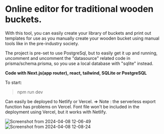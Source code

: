 


# Online editor for traditional wooden buckets.

With this tool, you can easily create your library of buckets and print out templates for use as
you manually create your wooden bucket using manual tools like in the pre-industry society.

The project is pre-set to use PostgreSql, but to easily get it up and running, uncomment and uncomment the "datasource" related code in prisma/schema.prisma, so you use a local database with "sqlite" instead.


<b> Code with Next.js(app router), react, tailwind, SQLite or PostgreSQL</b>


To start:
> npm run dev

Can easily be deployed to Netlify or Vercel.
=> Note : the serverless export function has problems on Vercel. Font file won't be included in the deployment using Vercel, but it works with Netlify.

![Screenshot from 2024-04-08 12-06-49](https://github.com/superaniki/laggen-nextjs/assets/2293029/a973401f-4bdb-4f94-b1e5-a2808adfebee)
![Screenshot from 2024-04-08 12-08-24](https://github.com/superaniki/laggen-nextjs/assets/2293029/5e090a38-6693-458a-bb0f-e1b104d3bb79)



